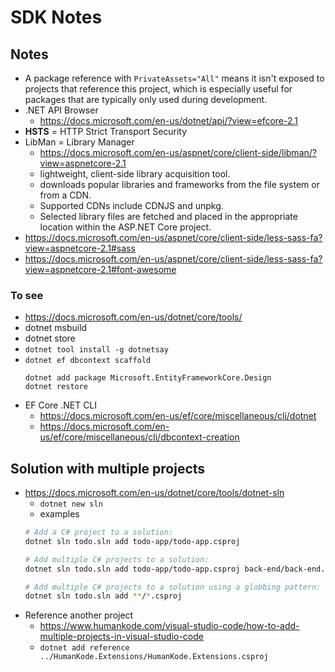 # SDK Notes


## Notes
- A package reference with `PrivateAssets="All"` means it isn't exposed to projects that reference this project, which is especially useful for packages that are typically only used during development.
- .NET API Browser
	- https://docs.microsoft.com/en-us/dotnet/api/?view=efcore-2.1
- **HSTS** = HTTP Strict Transport Security
- LibMan = Library Manager
	- https://docs.microsoft.com/en-us/aspnet/core/client-side/libman/?view=aspnetcore-2.1
	- lightweight, client-side library acquisition tool.
	- downloads popular libraries and frameworks from the file system or from a CDN.
	- Supported CDNs include CDNJS and unpkg.
	- Selected library files are fetched and placed in the appropriate location within the ASP.NET Core project.
- https://docs.microsoft.com/en-us/aspnet/core/client-side/less-sass-fa?view=aspnetcore-2.1#sass
- https://docs.microsoft.com/en-us/aspnet/core/client-side/less-sass-fa?view=aspnetcore-2.1#font-awesome


### To see
- https://docs.microsoft.com/en-us/dotnet/core/tools/
- dotnet msbuild
- dotnet store
- `dotnet tool install -g dotnetsay`
- `dotnet ef dbcontext scaffold`
	```
	dotnet add package Microsoft.EntityFrameworkCore.Design
	dotnet restore
	```
- EF Core .NET CLI
	- https://docs.microsoft.com/en-us/ef/core/miscellaneous/cli/dotnet
	- https://docs.microsoft.com/en-us/ef/core/miscellaneous/cli/dbcontext-creation

## Solution with multiple projects
- https://docs.microsoft.com/en-us/dotnet/core/tools/dotnet-sln
	- `dotnet new sln`
	- examples
	```sh
	# Add a C# project to a solution:
	dotnet sln todo.sln add todo-app/todo-app.csproj

	# Add multiple C# projects to a solution:
	dotnet sln todo.sln add todo-app/todo-app.csproj back-end/back-end.csproj

	# Add multiple C# projects to a solution using a globbing pattern:
	dotnet sln todo.sln add **/*.csproj
	```
- Reference another project
	- https://www.humankode.com/visual-studio-code/how-to-add-multiple-projects-in-visual-studio-code
	- `dotnet add reference ../HumanKode.Extensions/HumanKode.Extensions.csproj`

